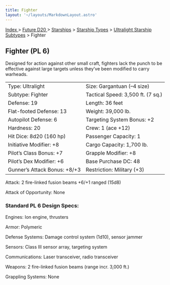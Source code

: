 ```yaml
---
title: Fighter
layout: '~/layouts/MarkdownLayout.astro'
---
```


[ Index ](/) > [ Future D20 ](/future.d20.srd) > [Starships](/future.d20.srd/starships) > [Starship Types](/future.d20.srd/starships/starship.types) > [Ultralight Starship Subtypes](/future.d20.srd/starships/starship.types/ultralight.starship.subtypes) > Fighter

## Fighter (PL 6)

Designed for action against other small craft, fighters lack the punch to be
effective against large targets unless they’ve been modified to carry
warheads.


<table> <tr><td>Type: Ultralight</td><td>Size: Gargantuan (–4 size)</td></tr> <tr class="shaded"><td>Subtype: Fighter</td><td>Tactical Speed: 3,500 ft. (7 sq.)</td></tr> <tr><td>Defense: 19</td><td>Length: 36 feet</td></tr> <tr class="shaded"><td>Flat-footed Defense: 13</td><td>Weight: 39,000 lb.</td></tr> <tr><td>Autopilot Defense: 6</td><td>Targeting System Bonus: +2</td></tr> <tr class="shaded"><td>Hardness: 20</td><td>Crew: 1 (ace +12)</td></tr> <tr><td>Hit Dice: 8d20 (160 hp)</td><td>Passenger Capacity: 1</td></tr> <tr class="shaded"><td>Initiative Modifier: +8</td><td>Cargo Capacity: 1,700 lb.</td></tr> <tr><td>Pilot’s Class Bonus: +7</td><td>Grapple Modifier: +8</td></tr> <tr class="shaded"><td>Pilot’s Dex Modifier: +6</td><td>Base Purchase DC: 48</td></tr> <tr><td>Gunner’s Attack Bonus: +8/+3</td><td>Restriction: Military (+3)</td></tr> </table>



Attack: 2 fire-linked fusion beams +6/+1 ranged (15d8)

Attack of Opportunity: None

### Standard PL 6 Design Specs:

Engines: Ion engine, thrusters

Armor: Polymeric

Defense Systems: Damage control system (1d10), sensor jammer

Sensors: Class III sensor array, targeting system

Communications: Laser transceiver, radio transceiver

Weapons: 2 fire-linked fusion beams (range incr. 3,000 ft.)

Grappling Systems: None

